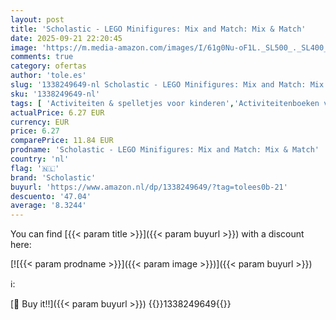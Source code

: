 ```yaml
---
layout: post
title: 'Scholastic - LEGO Minifigures: Mix and Match: Mix & Match'
date: 2025-09-21 22:20:45
image: 'https://m.media-amazon.com/images/I/61g0Nu-oF1L._SL500_._SL400_.jpg'
comments: true
category: ofertas
author: 'tole.es'
slug: '1338249649-nl Scholastic - LEGO Minifigures: Mix and Match: Mix & Match'
sku: '1338249649-nl'
tags: [ 'Activiteiten & spelletjes voor kinderen','Activiteitenboeken voor kinderen','Boeken','Engelstalige boeken','Featured Categories','Humor voor kinderen','Kinderboeken','Kinderboeken over geografie & cultuur','Kinderboeken over knutselen & hobbys','Kinderboeken over thuis','Kinderboeken over waar we wonen','Kinderboeken over wetenschap, natuur & weetjes','Literatuur & fictie voor kinderen','scholastic','🇳🇱', ]
actualPrice: 6.27 EUR
currency: EUR
price: 6.27
comparePrice: 11.84 EUR
prodname: 'Scholastic - LEGO Minifigures: Mix and Match: Mix & Match'
country: 'nl'
flag: '🇳🇱'
brand: 'Scholastic'
buyurl: 'https://www.amazon.nl/dp/1338249649/?tag=tolees0b-21'
descuento: '47.04'
average: '8.3244'
---
```


You can find [{{< param title >}}]({{< param buyurl >}}) with a discount here:

[![{{< param prodname >}}]({{< param image >}})]({{< param buyurl >}})

ℹ️:


[🛒 Buy it!!]({{< param buyurl >}})
{{<world>}}1338249649{{</world>}}
